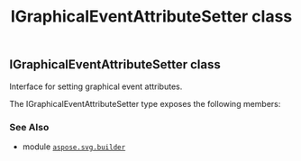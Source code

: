 ﻿---
title: IGraphicalEventAttributeSetter class
second_title: Aspose.SVG for Python via .NET API References
description: 
type: docs
weight: 280
url: /python-net/aspose.svg.builder/igraphicaleventattributesetter/
is_root: false
---

## IGraphicalEventAttributeSetter class

Interface for setting graphical event attributes.



The IGraphicalEventAttributeSetter type exposes the following members:


### See Also
* module [`aspose.svg.builder`](..)
